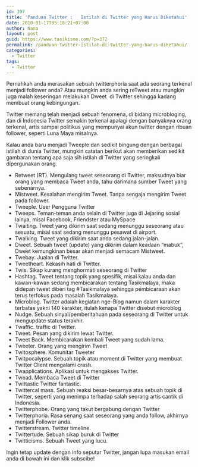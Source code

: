 ```yaml
---
id: 397
title: 'Panduan Twitter :   Istilah di Twitter yang Harus Diketahui'
date: 2010-01-17T05:18:21+07:00
author: Nana
layout: post
guid: https://www.tasikisme.com/?p=372
permalink: /panduan-twitter-istilah-di-twitter-yang-harus-diketahui/
categories:
  - Twitter
tags:
  - Twitter
---
```

Pernahkah anda merasakan sebuah twitterphoria saat ada seorang terkenal menjadi follower anda? Atau mungkin anda sering reTweet atau mungkin juga malah keseringan melakukan Dweet  di Twitter sehingga kadang membuat orang kebingungan.

Twitter memang telah menjadi sebuah fenomena, di bidang microbloging, dan di Indonesia Twitter semakin terkenal apalagi dengan banyaknya orang terkenal, artis sampai politikus yang mempunyai akun twitter dengan ribuan follower, seperti Luna Maya misalnya.

Kalau anda baru menjadi Tweeple dan sedikit bingung dengan berbagai istilah di dunia Twitter, mungkin catatan berikut akan memberikan sedikit gambaran tentang apa saja sih istilah di Twitter yang seringkali dipergunakan orang.

  * Retweet (RT). Mengulang tweet seseorang di Twitter, maksudnya biar orang yang membaca Tweet anda, tahu darimana sumber Tweet yang sebenarnya.
  * Mistweet. Kesalahan mengirim Tweet. Tanpa sengaja mengirim Tweet pada follower.
  * Tweeple. User Pengguna Twitter
  * Tweeps. Teman-teman anda selain di Twitter juga di Jejaring sosial lainya, misal Facebook, Friendster atau MySpace
  * Twaiting. Tweet yang dikirim saat sedang menunggu seseorang atau sesuatu, misal saat sedang menunggu pesawat di airport.
  * Twalking. Tweet yang dikirim saat anda sedang jalan-jalan.
  * Dweet. Sebuah tweet (update) yang dikirim dalam keadaan “mabuk”, Dweet kemungkinan besar akan menjadi semacam Mistweet.
  * Twebay. Jualan di Twitter.
  * Tweetheart. Kekasih hati di Twitter.
  * Twis. Sikap kurang menghormati seseorang di Twitter
  * Hashtag. Tweet tentang topik yang spesifik, misal kalau anda dan kawan-kawan sedang membicarakan tentang Tasikmalaya, maka didepan tweet diberi tag #Tasikmalaya sehingga pembicaraan akan terus terfokus pada masalah Tasikmalaya.
  * Microblog. Twitter adalah kegiatan nge-Blog namun dalam karakter terbatas yakni 140 karakter, itulah kenapa Twitter disebut microblog
  * Nudge. Sebuah sinyal/pemberitahuan pada seseorang di Twitter untuk mengupdate status terakhir.
  * Twaffic. traffic di Twitter.
  * Tweet. Pesan yang dikirim lewat Twitter.
  * Tweet Back. Membicarakan kembali Tweet yang sudah lama.
  * Tweeter. Orang yang mengirim Tweet
  * Twitosphere. Komunitar Tweeter
  * Twitpocalypse. Sebuah topik atau moment di Twitter yang membuat Twitter Client mengalami crash.
  * Twapplications. Aplikasi untuk mengakses Twitter.
  * Twead. Membaca Tweet di Twitter
  * Twittastic Twitter fantastic.
  * Twittercal mass. Sebuah reaksi besar-besarnya atas sebuah topik di Twitter, seperti yang menimpa terhadap salah seorang artis cantik di Indonesia.
  * Twitterphobe. Orang yang takut bergabung dengan Twitter
  * Twitterphoria. Rasa senang saat seseorang yang anda follow, akhirnya menjadi Follower anda.
  * Twitterstream. Twitter timeline.
  * Twittertude. Sebuah sikap buruk di Twitter
  * Twitticisms. Sebuah Tweet yang lucu.

Ingin tetap update dengan info seputar Twitter, jangan lupa masukan email anda di bawah ini dan klik subscibe!
